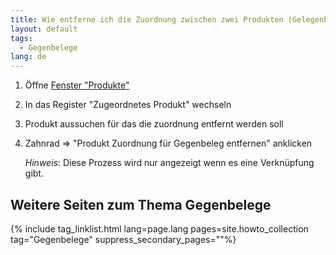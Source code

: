 ```yaml
---
title: Wie entferne ich die Zuordnung zwischen zwei Produkten (Gelegenbelegerstellung) ?
layout: default
tags:
  - Gegenbelege
lang: de
---
```

   

1. Öffne [Fenster "Produkte"](Wie_finde_und_öffne_ich_ein_Fenster)
1. In das Register "Zugeordnetes Produkt" wechseln
1. Produkt aussuchen für das die zuordnung entfernt werden soll
1. Zahnrad => "Produkt Zuordnung für Gegenbeleg entfernen" anklicken

   *Hinweis*: Diese Prozess wird nur angezeigt wenn es eine Verknüpfung gibt.


## Weitere Seiten zum Thema Gegenbelege

{% include tag_linklist.html lang=page.lang pages=site.howto_collection tag="Gegenbelege" suppress_secondary_pages=""%}